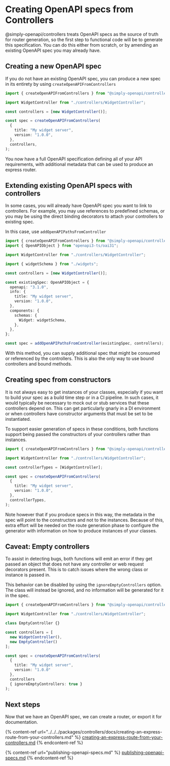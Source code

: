 # Creating OpenAPI specs from Controllers

@simply-openapi/controllers treats OpenAPI specs as the source of truth for router generation, so the first step to functional code will be to generate this specification. You can do this either from scratch, or by amending an existing OpenAPI spec you may already have.

## Creating a new OpenAPI spec

If you do not have an existing OpenAPI spec, you can produce a new spec in its entirety by using `createOpenAPIFromControllers`

```typescript
import { createOpenAPIFromControllers } from "@simply-openapi/controllers";

import WidgetController from "./controllers/WidgetController";

const controllers = [new WidgetController()];

const spec = createOpenAPIFromControllers(
  {
    title: "My widget server",
    version: "1.0.0",
  },
  controllers,
);
```

You now have a full OpenAPI specification defining all of your API requirements, with additional metadata that can be used to produce an express router.

## Extending existing OpenAPI specs with controllers

In some cases, you will already have OpenAPI spec you want to link to controllers. For example, you may use references to predefined schemas, or you may be using the direct binding decorators to attach your controllers to existing spec.

In this case, use `addOpenAPIPathsFromController`

```typescript
import { createOpenAPIFromControllers } from "@simply-openapi/controllers";
import { OpenAPIObject } from "openapi3-ts/oai31";

import WidgetController from "./controllers/WidgetController";

import { widgetSchema } from "./widgets";

const controllers = [new WidgetController()];

const existingSpec: OpenAPIObject = {
  openapi: "3.1.0",
  info: {
    title: "My widget server",
    version: "1.0.0",
  },
  components: {
    schemas: {
      Widget: widgetSchema,
    },
  },
};

const spec = addOpenAPIPathsFromController(existingSpec, controllers);
```

With this method, you can supply additional spec that might be consumed or referenced by the controllers. This is also the only way to use bound controllers and bound methods.

## Creating spec from constructors

It is not always easy to get instances of your classes, especially if you want to build your spec as a build time step or in a CI pipeline. In such cases, it would typically be necessary to mock out or stub services that these controllers depend on. This can get particularly gnarly in a DI environment or when controllers have constructor arguments that must be set to be instantiated.

To support easier generation of specs in these conditions, both functions support being passed the constructors of your controllers rather than instances.

```typescript
import { createOpenAPIFromControllers } from "@simply-openapi/controllers";

import WidgetController from "./controllers/WidgetController";

const controllerTypes = [WidgetController];

const spec = createOpenAPIFromControllers(
  {
    title: "My widget server",
    version: "1.0.0",
  },
  controllerTypes,
);
```

Note however that if you produce specs in this way, the metadata in the spec will point to the constructors and not to the instances. Because of this, extra effort will be needed on the route generation phase to configure the generator with information on how to produce instances of your classes.

## Caveat: Empty controllers

To assist in detecting bugs, both functions will emit an error if they get passed an object that does not have any controller or web request decorators present. This is to catch issues where the wrong class or instance is passed in.

This behavior can be disabled by using the `ignoreEmptyControllers` option. The class will instead be ignored, and no information will be generated for it in the spec.

```typescript
import { createOpenAPIFromControllers } from "@simply-openapi/controllers";

import WidgetController from "./controllers/WidgetController";

class EmptyController {}

const controllers = [
  new WidgetController(),
  new EmptyController()
];

const spec = createOpenAPIFromControllers(
  {
    title: "My widget server",
    version: "1.0.0"
  },
  controllers
  { ignoreEmptyControllers: true }
);
```

## Next steps

Now that we have an OpenAPI spec, we can create a router, or export it for documentation.

{% content-ref url="../../../packages/controllers/docs/creating-an-express-route-from-your-controllers.md" %}
[creating-an-express-route-from-your-controllers.md](../../../packages/controllers/docs/creating-an-express-route-from-your-controllers.md)
{% endcontent-ref %}

{% content-ref url="publishing-openapi-specs.md" %}
[publishing-openapi-specs.md](publishing-openapi-specs.md)
{% endcontent-ref %}
